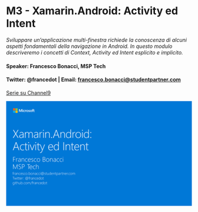 # M3 - Xamarin.Android: Activity ed Intent

_Sviluppare un’applicazione multi-finestra richiede la conoscenza di alcuni aspetti fondamentali della navigazione in Android. In questo modulo descriveremo i concetti di Context, Activity ed Intent esplicito e implicito._

#### Speaker: Francesco Bonacci, MSP Tech
#### Twitter: @francedot | Email: francesco.bonacci@studentpartner.com
[Serie su Channel9](https://channel9.msdn.com/Series/Xamarin-per-principianti/)

<img src="./M3.png" width="800">

